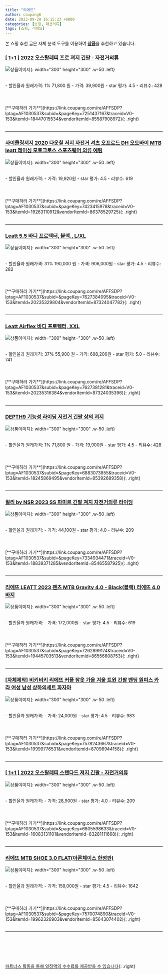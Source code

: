 ```yaml
---
title: "리에뜨"
author: coupang6
date: 2023-09-29 16:15:23 +0800
categories: [쇼핑, 패션의류]
tags: [쇼핑, 리에뜨]
---
```


본 쇼핑 추천 글은 자체 분석 도구를 이용하여 [**상품**](https://link.coupang.com/a/bao1ui)을 추천하고 있습니다.

### [[ 1+1 ] 2022 오스탈레띠 프로 져지 긴팔 - 자전거의류](https://link.coupang.com/re/AFFSDP?lptag=AF1030537&subid=&pageKey=7251437167&traceid=V0-153&itemId=18447015534&vendorItemId=85587908972)

![상품이미지](https://thumbnail6.coupangcdn.com/thumbnails/remote/230x230ex/image/vendor_inventory/e518/25a884ecc1de6072c95ed8bfc2715db003678e48a2104a4473a160d84ef0.jpg){: width="300" height="300" .w-50 .left}


<br>
- 할인율과 원래가격: 1%  71,800   원
- 가격: 39,900원
- star 평가: 4.5
- 리뷰수: 428
<br>
<br>
<br>
<br>
[**구매하러 가기**](https://link.coupang.com/re/AFFSDP?lptag=AF1030537&subid=&pageKey=7251437167&traceid=V0-153&itemId=18447015534&vendorItemId=85587908972){: .right}
<br>
<br>

---

### [사이클링져지 2020 다운힐 저지 자전거 셔츠 오프로드 DH 오토바이 MTB leatt 레이싱 모토크로스 스포츠웨어 의류 예팅](https://link.coupang.com/re/AFFSDP?lptag=AF1030537&subid=&pageKey=7423415976&traceid=V0-153&itemId=19263110912&vendorItemId=86378529725)

![상품이미지](https://thumbnail7.coupangcdn.com/thumbnails/remote/230x230ex/image/vendor_inventory/d92f/e8c103256488a7d80744ee0cdd602068e5a897a14d6bcc215e68a7ecc52f.jpg){: width="300" height="300" .w-50 .left}


<br>
- 할인율과 원래가격: 
- 가격: 19,920원
- star 평가: 4.5
- 리뷰수: 619
<br>
<br>
<br>
<br>
[**구매하러 가기**](https://link.coupang.com/re/AFFSDP?lptag=AF1030537&subid=&pageKey=7423415976&traceid=V0-153&itemId=19263110912&vendorItemId=86378529725){: .right}
<br>
<br>

---

### [Leatt 5.5 바디 프로텍터, 블랙., L/XL](https://link.coupang.com/re/AFFSDP?lptag=AF1030537&subid=&pageKey=7627384095&traceid=V0-153&itemId=20235329804&vendorItemId=87324047782)

![상품이미지](https://thumbnail9.coupangcdn.com/thumbnails/remote/230x230ex/image/vendor_inventory/9f55/c1ef0753bdf3b228aa240d3ed939bbe3e4ed26d0211863bb18254a8e8abb.jpg){: width="300" height="300" .w-50 .left}


<br>
- 할인율과 원래가격: 31%  190,000   원
- 가격: 906,000원
- star 평가: 4.5
- 리뷰수: 282
<br>
<br>
<br>
<br>
[**구매하러 가기**](https://link.coupang.com/re/AFFSDP?lptag=AF1030537&subid=&pageKey=7627384095&traceid=V0-153&itemId=20235329804&vendorItemId=87324047782){: .right}
<br>
<br>

---

### [Leatt Airflex 바디 프로텍터, XXL](https://link.coupang.com/re/AFFSDP?lptag=AF1030537&subid=&pageKey=7627381281&traceid=V0-153&itemId=20235316384&vendorItemId=87324035396)

![상품이미지](https://thumbnail10.coupangcdn.com/thumbnails/remote/230x230ex/image/vendor_inventory/8700/e48e68b3c63c5b5846952b633e2e3a776336e849a98bfb6902ebcc7a0d8a.jpg){: width="300" height="300" .w-50 .left}


<br>
- 할인율과 원래가격: 37%  55,900   원
- 가격: 698,200원
- star 평가: 5.0
- 리뷰수: 741
<br>
<br>
<br>
<br>
[**구매하러 가기**](https://link.coupang.com/re/AFFSDP?lptag=AF1030537&subid=&pageKey=7627381281&traceid=V0-153&itemId=20235316384&vendorItemId=87324035396){: .right}
<br>
<br>

---

### [DEPTH9 기능성 라이딩 저전거 긴팔 상의 져지](https://link.coupang.com/re/AFFSDP?lptag=AF1030537&subid=&pageKey=6883073855&traceid=V0-153&itemId=18245869495&vendorItemId=85392689358)

![상품이미지](https://thumbnail6.coupangcdn.com/thumbnails/remote/230x230ex/image/vendor_inventory/f102/7abc2bd7a7037d2760f5fa3884f20c670d37c1b05e14dff9c8d7a59a9543.jpg){: width="300" height="300" .w-50 .left}


<br>
- 할인율과 원래가격: 1%  71,800   원
- 가격: 19,900원
- star 평가: 4.5
- 리뷰수: 428
<br>
<br>
<br>
<br>
[**구매하러 가기**](https://link.coupang.com/re/AFFSDP?lptag=AF1030537&subid=&pageKey=6883073855&traceid=V0-153&itemId=18245869495&vendorItemId=85392689358){: .right}
<br>
<br>

---

### [윌리 by NSR 2023 SS 파미르 긴팔 져지 자전거의류 라이딩](https://link.coupang.com/re/AFFSDP?lptag=AF1030537&subid=&pageKey=7334934471&traceid=V0-153&itemId=18839371285&vendorItemId=85465587925)

![상품이미지](https://thumbnail8.coupangcdn.com/thumbnails/remote/230x230ex/image/vendor_inventory/b571/e59ae49501b200df2759b41554a4e2789e26e7d8ecca68486228e264f693.jpg){: width="300" height="300" .w-50 .left}


<br>
- 할인율과 원래가격: 
- 가격: 44,100원
- star 평가: 4.0
- 리뷰수: 209
<br>
<br>
<br>
<br>
[**구매하러 가기**](https://link.coupang.com/re/AFFSDP?lptag=AF1030537&subid=&pageKey=7334934471&traceid=V0-153&itemId=18839371285&vendorItemId=85465587925){: .right}
<br>
<br>

---

### [리에뜨 LEATT 2023 팬츠 MTB Gravity 4.0 - Black(블랙) 리에뜨 4.0 바지](https://link.coupang.com/re/AFFSDP?lptag=AF1030537&subid=&pageKey=7262899174&traceid=V0-153&itemId=19445703513&vendorItemId=86556608753)

![상품이미지](https://thumbnail7.coupangcdn.com/thumbnails/remote/230x230ex/image/vendor_inventory/ef70/2369b6683393010dd040260e043a071aa9b881e4bf94a762d5b7adcf90b5.jpg){: width="300" height="300" .w-50 .left}


<br>
- 할인율과 원래가격: 
- 가격: 172,000원
- star 평가: 4.5
- 리뷰수: 619
<br>
<br>
<br>
<br>
[**구매하러 가기**](https://link.coupang.com/re/AFFSDP?lptag=AF1030537&subid=&pageKey=7262899174&traceid=V0-153&itemId=19445703513&vendorItemId=86556608753){: .right}
<br>
<br>

---

### [[자체제작] 비키비키 리에뜨 커플 잠옷 가을 겨울 트윈 긴팔 밴딩 원피스 카라 여성 남성 상하의세트 파자마](https://link.coupang.com/re/AFFSDP?lptag=AF1030537&subid=&pageKey=7578243667&traceid=V0-153&itemId=19999776531&vendorItemId=87096944158)

![상품이미지](https://thumbnail10.coupangcdn.com/thumbnails/remote/230x230ex/image/vendor_inventory/75a2/47ae3f32dcccd5d6779e74ea06798136099014009b9a801abfdf31de437c.jpg){: width="300" height="300" .w-50 .left}


<br>
- 할인율과 원래가격: 
- 가격: 24,000원
- star 평가: 4.5
- 리뷰수: 983
<br>
<br>
<br>
<br>
[**구매하러 가기**](https://link.coupang.com/re/AFFSDP?lptag=AF1030537&subid=&pageKey=7578243667&traceid=V0-153&itemId=19999776531&vendorItemId=87096944158){: .right}
<br>
<br>

---

### [[ 1+1 ] 2022 오스탈레띠 스탠다드 져지 긴팔 - 자전거의류](https://link.coupang.com/re/AFFSDP?lptag=AF1030537&subid=&pageKey=6805598633&traceid=V0-153&itemId=16083131101&vendorItemId=83281111668)

![상품이미지](https://thumbnail8.coupangcdn.com/thumbnails/remote/230x230ex/image/vendor_inventory/db44/52425197df0659196efd22ea4c34101e808c698d88b7b2222a5650cdb280.jpg){: width="300" height="300" .w-50 .left}


<br>
- 할인율과 원래가격: 
- 가격: 28,900원
- star 평가: 4.0
- 리뷰수: 209
<br>
<br>
<br>
<br>
[**구매하러 가기**](https://link.coupang.com/re/AFFSDP?lptag=AF1030537&subid=&pageKey=6805598633&traceid=V0-153&itemId=16083131101&vendorItemId=83281111668){: .right}
<br>
<br>

---

### [리에뜨 MTB SHOE 3.0 FLAT(아론체이스 한정판)](https://link.coupang.com/re/AFFSDP?lptag=AF1030537&subid=&pageKey=7570074890&traceid=V0-153&itemId=19962326903&vendorItemId=85643074402)

![상품이미지](https://thumbnail7.coupangcdn.com/thumbnails/remote/230x230ex/image/vendor_inventory/b611/21ce5405f4a9a8526f9fbedbc958a3f952cf70900e07f2cb7cbd49c53efc.jpeg){: width="300" height="300" .w-50 .left}


<br>
- 할인율과 원래가격: 
- 가격: 159,000원
- star 평가: 4.5
- 리뷰수: 1642
<br>
<br>
<br>
<br>
[**구매하러 가기**](https://link.coupang.com/re/AFFSDP?lptag=AF1030537&subid=&pageKey=7570074890&traceid=V0-153&itemId=19962326903&vendorItemId=85643074402){: .right}
<br>
<br>

---
<br><br><br><br><br> [파트너스 활동을 통해 일정액의 수수료를 제공받을 수 있습니다](https://link.coupang.com/a/bao1ui){: .right}